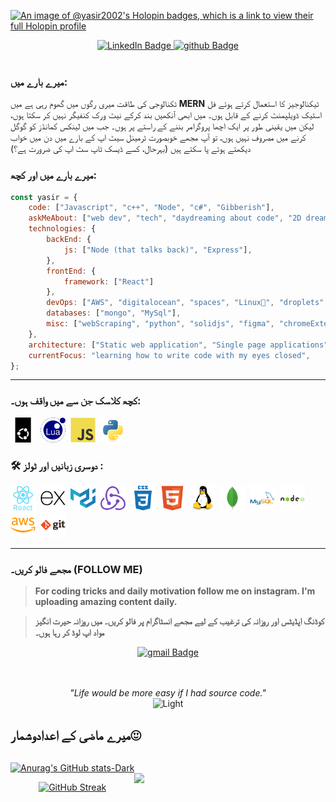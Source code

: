 [![An image of @yasir2002's Holopin badges, which is a link to view their full Holopin profile](https://holopin.me/yasir2002)](https://holopin.io/@yasir2002)

<div id="header" align="center">
    <div id="badges">
    <a href="[https://www.linkedin.com/in/ali-abyer-nasir-05410a202/](https://www.linkedin.com/in/yasirnawaz24/)">
      <img src="https://img.shields.io/badge/LinkedIn-blue?style=for-the-badge&logo=linkedin&logoColor=white" alt="LinkedIn Badge"/>
    </a>
    <a href="https://github.com/yasir2002">
      <img src="https://img.shields.io/badge/Github-black?style=for-the-badge&logo=github&logoColor=white" alt="github Badge"/>
    </a>
  </div>
  <img src="https://komarev.com/ghpvc/?username=yasir2002&style=flat-square&color=blue" alt=""/>
  </div>
 
<div lang="ur"> 
  
  ### میرے بارے میں:
 ٹکنالوجی کی طاقت میری رگوں میں گھوم رہی ہے میں <b>MERN</b> ٹیکنالوجیز کا استعمال کرتے ہوئے فل اسٹیک ڈویلپمنٹ کرنے کے قابل ہوں۔
میں ابھی آنکھیں بند کرکے نیٹ ورک کنفیگر نہیں کر سکتا ہوں، لیکن میں یقینی طور پر ایک اچھا پروگرامر بننے کے راستے پر ہوں۔ جب میں لینکس کمانڈز کو گوگل کرنے میں مصروف نہیں ہوں، تو آپ مجھے خوبصورت ٹرمینل سیٹ اپ کے بارے میں دن میں خواب دیکھتے ہوئے پا سکتے ہیں (بہرحال، کسے ڈیسک ٹاپ سٹ اپ کی ضرورت ہے؟)

</div>  

<div lang="ur">

  ### میرے بارے میں اور کچھ:
</div>
  
  ```js
  const yasir = {
      code: ["Javascript", "c++", "Node", "c#", "Gibberish"],
      askMeAbout: ["web dev", "tech", "daydreaming about code", "2D dreams with 3D screams"],
      technologies: {
          backEnd: {
              js: ["Node (that talks back)", "Express"],
          },
          frontEnd: {
              framework: ["React"]
          },
          devOps: ["AWS", "digitalocean", "spaces", "Linux🐧", "droplets", "S3Bucket", "SES", "EC2"],
          databases: ["mongo", "MySql"],
          misc: ["webScraping", "python", "solidjs", "figma", "chromeExtentions", "GNU linux"]
      },
      architecture: ["Static web application", "Single page applications"],
      currentFocus: "learning how to write code with my eyes closed",
  };
  ```
<!--   > ### MORE ABOUT ME 💬:
  > 
  > #### ➜ Learning
  > >
  > > - Data Structures & Algorithms
  > > - Web technologies
  > > - UNIX like operating systems
  > 
  > #### ➜ Hobbies
  > >
  > > - history books, reels
  > > - Music
  > > - Netflix 
   -->
<hr />
  

<div lang="ur">

  ### کچھ کلاسک جن سے میں واقف ہوں۔:
</div>
  <div align="left">
    <img src="https://github.com/devicons/devicon/blob/master/icons/ubuntu/ubuntu-plain.svg" title="Ubuntu" alt="Ubuntu" width="40" height="40"/>&nbsp;
    <img src="https://github.com/devicons/devicon/blob/master/icons/lua/lua-plain-wordmark.svg" title="Lua" alt="Lua" width="40" height="40"/>&nbsp;
    <img src="https://github.com/devicons/devicon/blob/master/icons/javascript/javascript-original.svg" title="JavaScript" alt="JavaScript" width="40" height="40"/>&nbsp;
    <img src="https://github.com/devicons/devicon/blob/master/icons/python/python-original.svg" title="python" alt="python" width="40" height="40"/>&nbsp;
  </div> 
  
<div lang="ur">

  ### :hammer_and_wrench: دوسری زبانیں اور ٹولز :
</div>  
<div align="left">
    <img src="https://github.com/devicons/devicon/blob/master/icons/react/react-original-wordmark.svg" title="React" alt="React" width="40" height="40"/>&nbsp;
    <img src="https://github.com/devicons/devicon/blob/master/icons/express/express-original.svg" title="expressjs" alt="expressjs" width="40" height="40"/>&nbsp;
    <img src="https://github.com/devicons/devicon/blob/master/icons/materialui/materialui-original.svg" title="Material UI" alt="Material UI" width="40" height="40"/>&nbsp;
    <img src="https://github.com/devicons/devicon/blob/master/icons/redux/redux-original.svg" title="Redux" alt="Redux " width="40" height="40"/>&nbsp;
    <img src="https://github.com/devicons/devicon/blob/master/icons/css3/css3-plain-wordmark.svg"  title="CSS3" alt="CSS" width="40" height="40"/>&nbsp;
    <img src="https://github.com/devicons/devicon/blob/master/icons/html5/html5-original.svg" title="HTML5" alt="HTML" width="40" height="40"/>&nbsp;
    <img src="https://github.com/devicons/devicon/blob/master/icons/linux/linux-original.svg" title="linux" alt="linux" width="40" height="40"/>&nbsp;
    <img src="https://github.com/devicons/devicon/blob/master/icons/mongodb/mongodb-original.svg" title="mongodb"  alt="mongodb" width="40" height="40"/>&nbsp;
    <img src="https://github.com/devicons/devicon/blob/master/icons/mysql/mysql-original-wordmark.svg" title="MySQL"  alt="MySQL" width="40" height="40"/>&nbsp;
    <img src="https://github.com/devicons/devicon/blob/master/icons/nodejs/nodejs-original-wordmark.svg" title="NodeJS" alt="NodeJS" width="40" height="40"/>&nbsp;
    <img src="https://github.com/devicons/devicon/blob/master/icons/amazonwebservices/amazonwebservices-plain-wordmark.svg" title="AWS" alt="AWS" width="40" height="40"/>&nbsp;
    <img src="https://github.com/devicons/devicon/blob/master/icons/git/git-original-wordmark.svg" title="Git" **alt="Git" width="40" height="40"/>
</div>

<hr />


<div lang="ur">

### مجھے فالو کریں۔ (FOLLOW ME)
</div>

> **For coding tricks and daily motivation follow me on instagram. I'm uploading amazing content daily.**
<div lang="ur">

>**کوڈنگ اپڈیٹس اور روزانہ کی ترغیب کے لیے مجھے انسٹاگرام پر فالو کریں۔ میں روزانہ حیرت انگیز مواد اپ لوڈ کر رہا ہوں۔**
</div>

<div align="center">
<a href="https://www.instagram.com/logicwisetips/">
    <img src="https://img.shields.io/badge/Instagram-%40LogicWiseTips-orange" height="30px" alt="gmail Badge"/>
</a>
</div>
<br><br>
   <p align="center">
    <i>"Life would be more easy if I had source code."</i><br>
      <img alt="Light" src="https://github.com/yasir2002/box-shadow-generator/blob/master/public/1uK8.gif" width="100px">
  </p>     

<div lang="ur">
  
## **میرے ماضی کے اعدادوشمار😍**
</div>
<div align="center" lang="ur">



<div style="display: flex; align-items: center;">
<div>

[![Anurag's GitHub stats-Dark](https://github-readme-stats.vercel.app/api?username=yasir2002&show_icons=true&theme=dracula#gh-dark-mode-only)](https://github.com/anuraghazra/github-readme-stats#gh-dark-mode-only)

[![GitHub Streak](https://github-readme-streak-stats.herokuapp.com?user=yasir2002&theme=dracula&hide_border=false&date_format=j%20M%5B%20Y%5D)](https://git.io/streak-stats)
</div>
<div>

<a href="https://github.com/anuraghazra/convoychat">
  <img height=440 align="center" src="https://github-readme-stats.vercel.app/api/top-langs/?username=anuraghazra&layout=pie&theme=dracula" />
</a>
</div>
</div>
